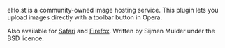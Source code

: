 eHo.st is a community-owned image hosting service. This plugin lets you upload images directly with a toolbar button in Opera.

Also available for [Safari](http://github.com/sjmulder/ehost-safari) and [Firefox](https://addons.mozilla.org/en-US/firefox/addon/ehost/). Written by Sijmen Mulder under the BSD licence.